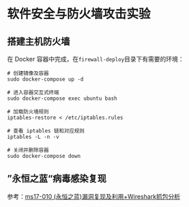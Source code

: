 # 软件安全与防火墙攻击实验

## 搭建主机防火墙
在 Docker 容器中完成，在`firewall-deploy`目录下有需要的环境：

```shell
# 创建镜像及容器
sudo docker-compose up -d

# 进入容器交互式终端
sudo docker-compose exec ubuntu bash

# 加载防火墙规则
iptables-restore < /etc/iptables.rules

# 查看 iptables 链和对应规则
iptables -L -n -v

# 关闭并删除容器
sudo docker-compose down
```

## ”永恒之蓝“病毒感染复现

参考：[ms17-010 (永恒之蓝)漏洞复现及利用+Wireshark抓包分析](https://blog.csdn.net/qq_41210745/article/details/103343034)